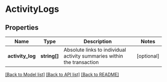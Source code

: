 # ActivityLogs

## Properties
Name | Type | Description | Notes
------------ | ------------- | ------------- | -------------
**activity_log** | **string[]** | Absolute links to individual activity summaries within the transaction | [optional] 

[[Back to Model list]](../README.md#documentation-for-models) [[Back to API list]](../README.md#documentation-for-api-endpoints) [[Back to README]](../README.md)

